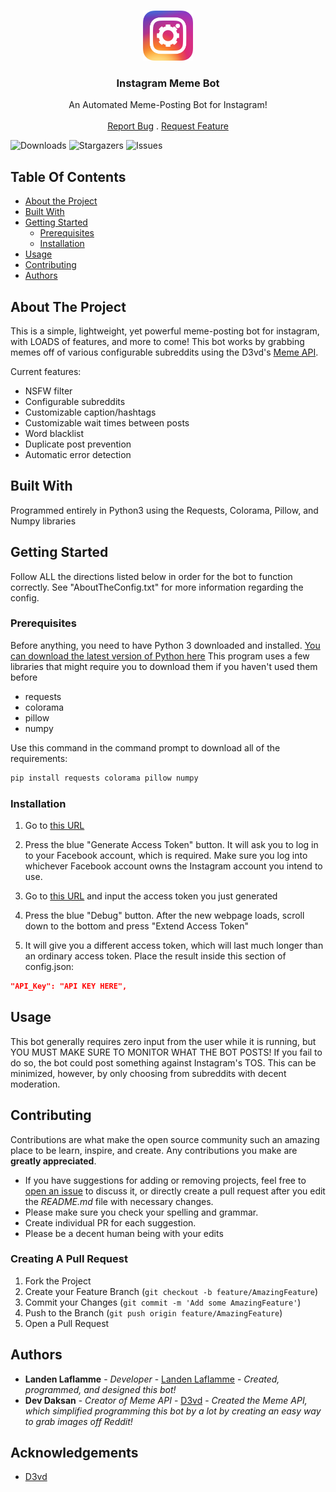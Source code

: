 <br/>
<p align="center">
  <a href="https://github.com/TruFoox/Instagram-Meme-Bot">
    <img src="logo.png" alt="Logo" width="80" height="80">
  </a>

  <h3 align="center">Instagram Meme Bot</h3>

  <p align="center">
    An Automated Meme-Posting Bot for Instagram!
    <br/>
    <br/>
    <a href="https://github.com/TruFoox/Instagram-Meme-Bot/issues">Report Bug</a>
    .
    <a href="https://github.com/TruFoox/Instagram-Meme-Bot/issues">Request Feature</a>
  </p>
</p>

![Downloads](https://img.shields.io/github/downloads/TruFoox/Instagram-Meme-Bot/total) ![Stargazers](https://img.shields.io/github/stars/TruFoox/Instagram-Meme-Bot?style=social) ![Issues](https://img.shields.io/github/issues/TruFoox/Instagram-Meme-Bot) 

## Table Of Contents

* [About the Project](#about-the-project)
* [Built With](#built-with)
* [Getting Started](#getting-started)
  * [Prerequisites](#prerequisites)
  * [Installation](#installation)
* [Usage](#usage)
* [Contributing](#contributing)
* [Authors](#authors)

## About The Project

This is a simple, lightweight, yet powerful meme-posting bot for instagram, with LOADS of features, and more to come! This bot works by grabbing memes off of various configurable subreddits using the D3vd's [Meme API](https://github.com/D3vd/Meme_Api).

Current features:
* NSFW filter
* Configurable subreddits
* Customizable caption/hashtags
* Customizable wait times between posts
* Word blacklist
* Duplicate post prevention
* Automatic error detection

## Built With

Programmed entirely in Python3 using the Requests, Colorama, Pillow, and Numpy libraries

## Getting Started

Follow ALL the directions listed below in order for the bot to function correctly. See "AboutTheConfig.txt" for more information regarding the config.

### Prerequisites

Before anything, you need to have Python 3 downloaded and installed. [You can download the latest version of Python here](https://www.python.org/downloads/)
This program uses a few libraries that might require you to download them if you haven't used them before

* requests
* colorama
* pillow
* numpy

Use this command in the command prompt to download all of the requirements:
```sh
pip install requests colorama pillow numpy
```

### Installation

1. Go to [this URL](https://developers.facebook.com/tools/explorer/)
  
2. Press the blue "Generate Access Token" button. It will ask you to log in to your Facebook account, which is required. Make sure you log into whichever Facebook account owns the Instagram account you intend to use.

3. Go to [this URL](https://developers.facebook.com/tools/debug/accesstoken) and input the access token you just generated

4. Press the blue "Debug" button. After the new webpage loads, scroll down to the bottom and press "Extend Access Token"

5. It will give you a different access token, which will last much longer than an ordinary access token. Place the result inside this section of config.json:
```json
"API_Key": "API KEY HERE",
```

## Usage

This bot generally requires zero input from the user while it is running, but YOU MUST MAKE SURE TO MONITOR WHAT THE BOT POSTS!
If you fail to do so, the bot could post something against Instagram's TOS. This can be minimized, however, by only choosing from subreddits with decent moderation.

## Contributing

Contributions are what make the open source community such an amazing place to be learn, inspire, and create. Any contributions you make are **greatly appreciated**.
* If you have suggestions for adding or removing projects, feel free to [open an issue](https://github.com/TruFoox/Instagram-Meme-Bot/issues/new) to discuss it, or directly create a pull request after you edit the *README.md* file with necessary changes.
* Please make sure you check your spelling and grammar.
* Create individual PR for each suggestion.
* Please be a decent human being with your edits

### Creating A Pull Request

1. Fork the Project
2. Create your Feature Branch (`git checkout -b feature/AmazingFeature`)
3. Commit your Changes (`git commit -m 'Add some AmazingFeature'`)
4. Push to the Branch (`git push origin feature/AmazingFeature`)
5. Open a Pull Request

## Authors

* **Landen Laflamme** - *Developer* - [Landen Laflamme](https://github.com/TruFoox/) - *Created, programmed, and designed this bot!*
* **Dev Daksan** - *Creator of Meme API* - [D3vd](https://github.com/D3vd) - *Created the Meme API, which simplified programming this bot by a lot by creating an easy way to grab images off Reddit!*

## Acknowledgements

* [D3vd](https://github.com/D3vd)
